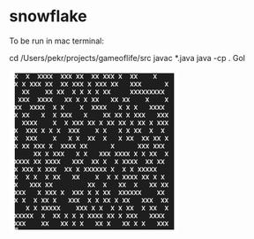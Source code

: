 # snowflake
To be run in mac terminal:

cd /Users/pekr/projects/gameoflife/src
javac *.java
java -cp . Gol
 
![Screenshot](resources/gol.jpg)


